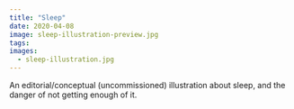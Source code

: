 ```yaml
---
title: "Sleep"
date: 2020-04-08
image: sleep-illustration-preview.jpg
tags:
images:
  - sleep-illustration.jpg
---
```


An editorial/conceptual (uncommissioned) illustration about sleep, and the danger of not getting enough of it.